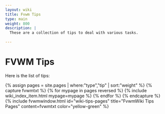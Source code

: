 ```yaml
---
layout: wiki
title: Fvwm Tips
type: main
weight: 800
description: |
  These are a collection of tips to deal with various tasks.
  
---
```

# FVWM Tips

Here is the list of tips:

{% assign pages = site.pages | where:"type","tip" | sort:"weight" %}
{% capture fvwmtxt %}
{% for mypage in pages reversed %}
  {% include wiki_index_item.html mypage=mypage %}
{% endfor %}
{% endcapture %}
{% include fvwmwindow.html id="wiki-tips-pages"
title="FvwmWiki Tips Pages" content=fvwmtxt
color="yellow-green" %}
